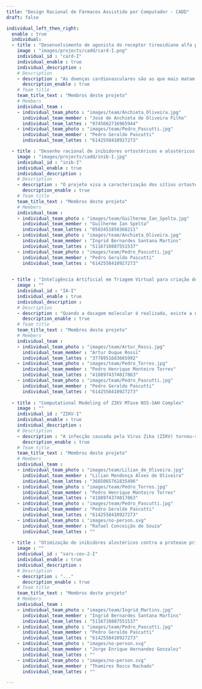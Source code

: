 ```yaml
---
title: "Design Racional de Fármacos Assistido por Computador - CADD"
draft: false

individual_left_then_right:
  enable : true
  individual:
  - title : "Desenvolvimento de agonista do receptor tireoidiano alfa para estimular regeneração cardíaca utilizando técnicas de biologia computacional e ensaios <i>in vitro</i>"
    image : "images/projects/cadd/card-I.png"
    individual_id : "card-I"
    individual_enable : true
    individual_description :
    # Description
    - description : "As doenças cardiovasculares são as que mais matam no mundo, sendo as doenças isquêmicas as mais letais. Considerando o potencial regenerativo estimulado pelo Hormônio Tireoidiano no coração, utilizamos técnicas de biologia computacional para selecionar e otimizar moléculas agonistas do receptor tireoidiano alfa, por análises de Dinâmica Molecular, visando o desenvolvimento de potenciais fármacos para o tratamento de lesões cardíacas."
      description_enable : true
    # Team title
    team_title_text : "Membros deste projeto"
    # Members
    individual_team :
    - individual_team_photo : "images/team/Anchieta_Oliveira.jpg"
      individual_team_member : "José de Anchieta de Oliveira Filho"
      individual_team_lattes : "9745662716965944"
    - individual_team_photo : "images/team/Pedro_Pascutti.jpg"
      individual_team_member : "Pedro Geraldo Pascutti"
      individual_team_lattes : "6142558410927273"

  - title : "Desenho racional de inibidores ortostéricos e alostéricos de tripanotiona redutase assistido por técnicas computacionais."
    image : "images/projects/cadd/inib-I.jpg"
    individual_id : "inib-I"
    individual_enable : true
    individual_description :
    # Description
    - description : "O projeto visa a caracterização dos sítios ortostérico e alostéricos da enzima tripanotiona redutase por meio de emprego de técnica de dinâmica molecular em acordo com estudo de docagem e otimização de compostos líderes. Esse homodímero participa do controle de dano oxidativo exclusivamente em parasitos Tripanossomatídeos, configurando alvo de interesse no combate a protozoonoses tropicais endêmicas."
      description_enable : true
    # Team title
    team_title_text : "Membros deste projeto"
    # Members
    individual_team :
    - individual_team_photo : "images/team/Guilherme_Ian_Spelta.jpg"
      individual_team_member : "Guilherme Ian Spelta"
      individual_team_lattes : "0583451850368211"
    - individual_team_photo : "images/team/Anchieta_Oliveira.jpg"
      individual_team_member : "Ingrid Bernardes Santana Martins"
      individual_team_lattes : "5116710887551537"
    - individual_team_photo : "images/team/Pedro_Pascutti.jpg"
      individual_team_member : "Pedro Geraldo Pascutti"
      individual_team_lattes : "6142558410927273"

  
  - title : "Inteligência Artificial em Triagem Virtual para criação de consenso"
    image : ""
    individual_id : "IA-I"
    individual_enable : true
    individual_description :
    # Description
    - description : "Quando a docagem molecular é realizada, existe a necessidade de se avaliar os resultados. Isso é feito através do uso de funções de pontuação, que são baseadas em diferentes abordagens. Entretanto, as vezes uma função de pontuação não retorna bons resultados em alguns casos, enquanto outras sim. Então, o uso da abordagem de consenso tem sido bem estudada visando resolver este problema. Uma vez que o comportamento das funções de pontuação não é linear entre cada complexos proteína-ligante, é complexo estabelecer uma relação simples entre cada função de pontuação, portanto, o uso de inteligência artificial (IA) foi escolhido, uma vez que a IA tem a capacidade de estimar implicitamente a relação entre dois ou mais elementos, mesmo essa relação sendo complexa. Baseado nesta ideia, este projeto tem como meta o desenvolvimento, implementação e validação de um sistema de docagem molecular que faça uso da IA a fim de se auxiliar o processo de descobrimento de fármacos. O pacote desenvolvido neste projeto também tem como meta, permitir a sua importação separadamente dentro de um script Python3, permitindo ao usuário executar a automação do processo de docagem molecular."
      description_enable : true
    # Team title
    team_title_text : "Membros deste projeto"
    # Members
    individual_team :
    - individual_team_photo : "images/team/Artur_Rossi.jpg"
      individual_team_member : "Artur Duque Rossi"
      individual_team_lattes : "3778951683665992"
    - individual_team_photo : "images/team/Pedro_Torres.jpg"
      individual_team_member : "Pedro Henrique Monteiro Torres"
      individual_team_lattes : "4188974374017863"
    - individual_team_photo : "images/team/Pedro_Pascutti.jpg"
      individual_team_member : "Pedro Geraldo Pascutti"
      individual_team_lattes : "6142558410927273"
    
  - title : "Computational Modeling of ZIKV MTase NS5-SAH Complex"
    image : ""
    individual_id : "ZIKV-I"
    individual_enable : true
    individual_description :
    # Description
    - description : "A infecção causada pelo Vírus Zika (ZIKV) tornou-se uma emergência de saúde pública de preocupação internacional, principalmente devido às desordens neurológicas associadas à infecção viral, como por exemplo a Síndrome de Guillain-Barré e microcefalia em fetos e recém-nascidos. Embora não haja vacina disponível, tratamentos alternativos têm sido investigados, buscando como alvo proteínas essenciais para a replicação viral. Dentre estas proteínas, a proteína não-estrutural 5 (NS5) constitui-se como um importante alvo farmacológico sendo a mais conservada entre os flavivírus, contendo um domínio metil-transferase (MTase) na região N-Terminal e um domínio RNA polimerase dependente RNA (RdRp) na porção C-Terminal. A porção MTase contém o cofator S-adenosil-metionina (SAM), responsável por transferir um grupamento metil, formando o subproduto S-adenosil-homocisteína (SAH). A MTase é responsável por modificar o RNA viral e impedir que o mesmo seja reconhecido pelo sistema imune do hospedeiro. Sendo assim, com a inibição da função da MTase, o vírus torna-se mais vulnerável, o que torna a NS5 MTase um alvo importante para o desenvolvimento de terapias antivirais. O objetivo do presente trabalho é mapear as interações da NS5 MTase complexada ao subproduto SAH, sugerindo um inibidor a partir de simulações usando ferramentas de biologia computacional."
      description_enable : true
    # Team title
    team_title_text : "Membros deste projeto"
    # Members
    individual_team :
    - individual_team_photo : "images/team/Lilian_de_Oliveira.jpg"
      individual_team_member : "Lilian Mendonça Alves de Oliveira"
      individual_team_lattes : "3685065761835496"
    - individual_team_photo : "images/team/Pedro_Torres.jpg"
      individual_team_member : "Pedro Henrique Monteiro Torres"
      individual_team_lattes : "4188974374017863"
    - individual_team_photo : "images/team/Pedro_Pascutti.jpg"
      individual_team_member : "Pedro Geraldo Pascutti"
      individual_team_lattes : "6142558410927273"
    - individual_team_photo : "images/no-person.svg"
      individual_team_member : "Rafael Conceição de Souza"
      individual_team_lattes : ""
      
  - title : "Otimização de inibidores alostéricos contra a protease principal da SARS-CoV-2"
    image : ""
    individual_id : "sars-cov-2-I"
    individual_enable : true
    individual_description :
    # Description
    - description : "..."
      description_enable : true
    # Team title
    team_title_text : "Membros deste projeto"
    # Members
    individual_team :
    - individual_team_photo : "images/team/Ingrid_Martins.jpg"
      individual_team_member : "Ingrid Bernardes Santana Martins"
      individual_team_lattes : "5116710887551537"
    - individual_team_photo : "images/team/Pedro_Pascutti.jpg"
      individual_team_member : "Pedro Geraldo Pascutti"
      individual_team_lattes : "6142558410927273"
    - individual_team_photo : "images/no-person.svg"
      individual_team_member : "Jorge Enrique Hernandez Gonzalez"
      individual_team_lattes : ""
    - individual_team_photo : "images/no-person.svg"
      individual_team_member : "Thamires Rocco Machado"
      individual_team_lattes : ""

---
```


